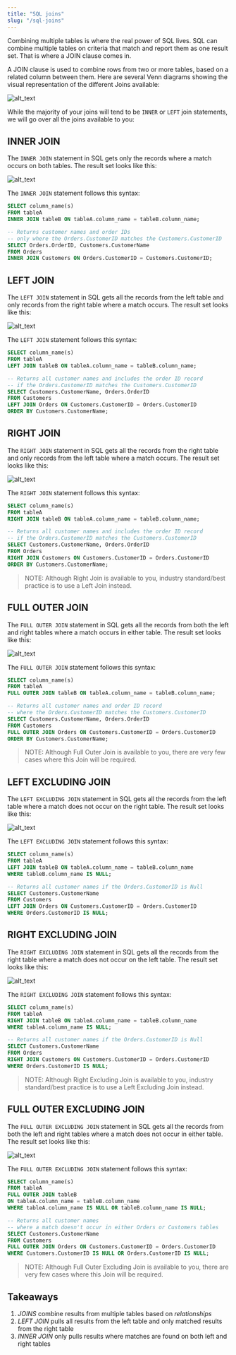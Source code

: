 ```yaml
---
title: "SQL joins"
slug: "/sql-joins"
---
```


Combining multiple tables is where the real power of SQL lives. SQL can combine multiple tables on criteria that match and report them as one result set. That is where a JOIN clause comes in.

A JOIN clause is used to combine rows from two or more tables, based on a related column between them. Here are several Venn diagrams showing the visual representation of the different Joins available:

![alt_text](/assets/lectures/sql/pic1.jpg)

While the majority of your joins will tend to be `INNER` or `LEFT` join statements, we will go over all the joins available to you:

## INNER JOIN

The `INNER JOIN` statement in SQL gets only the records where a match occurs on both tables. The result set looks like this:

![alt_text](/assets/lectures/sql/pic2.png)

The `INNER JOIN` statement follows this syntax:

```sql
SELECT column_name(s)
FROM tableA
INNER JOIN tableB ON tableA.column_name = tableB.column_name;

-- Returns customer names and order IDs
-- only where the Orders.CustomerID matches the Customers.CustomerID
SELECT Orders.OrderID, Customers.CustomerName
FROM Orders
INNER JOIN Customers ON Orders.CustomerID = Customers.CustomerID;
```

## LEFT JOIN

The `LEFT JOIN` statement in SQL gets all the records from the left table and only records from the right table where a match occurs. The result set looks like this:

![alt_text](/assets/lectures/sql/pic3.png)

The `LEFT JOIN` statement follows this syntax:

```sql
SELECT column_name(s)
FROM tableA
LEFT JOIN tableB ON tableA.column_name = tableB.column_name;

-- Returns all customer names and includes the order ID record
-- if the Orders.CustomerID matches the Customers.CustomerID
SELECT Customers.CustomerName, Orders.OrderID
FROM Customers
LEFT JOIN Orders ON Customers.CustomerID = Orders.CustomerID
ORDER BY Customers.CustomerName;
```

## RIGHT JOIN

The `RIGHT JOIN` statement in SQL gets all the records from the right table and only records from the left table where a match occurs. The result set looks like this:

![alt_text](/assets/lectures/sql/pic4.png)

The `RIGHT JOIN` statement follows this syntax:

```sql
SELECT column_name(s)
FROM tableA
RIGHT JOIN tableB ON tableA.column_name = tableB.column_name;

-- Returns all customer names and includes the order ID record
-- if the Orders.CustomerID matches the Customers.CustomerID
SELECT Customers.CustomerName, Orders.OrderID
FROM Orders
RIGHT JOIN Customers ON Customers.CustomerID = Orders.CustomerID
ORDER BY Customers.CustomerName;
```

> NOTE: Although Right Join is available to you, industry standard/best practice is to use a Left Join instead.

## FULL OUTER JOIN

The `FULL OUTER JOIN` statement in SQL gets all the records from both the left and right tables where a match occurs in either table. The result set looks like this:

![alt_text](/assets/lectures/sql/pic5.png)

The `FULL OUTER JOIN` statement follows this syntax:

```sql
SELECT column_name(s)
FROM tableA
FULL OUTER JOIN tableB ON tableA.column_name = tableB.column_name;

-- Returns all customer names and order ID record
-- where the Orders.CustomerID matches the Customers.CustomerID
SELECT Customers.CustomerName, Orders.OrderID
FROM Customers
FULL OUTER JOIN Orders ON Customers.CustomerID = Orders.CustomerID
ORDER BY Customers.CustomerName;
```

> NOTE: Although Full Outer Join is available to you, there are very few cases where this Join will be required.

## LEFT EXCLUDING JOIN

The `LEFT EXCLUDING JOIN` statement in SQL gets all the records from the left table where a match does not occur on the right table. The result set looks like this:

![alt_text](/assets/lectures/sql/pic6.png)

The `LEFT EXCLUDING JOIN` statement follows this syntax:

```sql
SELECT column_name(s)
FROM tableA
LEFT JOIN tableB ON tableA.column_name = tableB.column_name
WHERE tableB.column_name IS NULL;

-- Returns all customer names if the Orders.CustomerID is Null
SELECT Customers.CustomerName
FROM Customers
LEFT JOIN Orders ON Customers.CustomerID = Orders.CustomerID
WHERE Orders.CustomerID IS NULL;
```

## RIGHT EXCLUDING JOIN

The `RIGHT EXCLUDING JOIN` statement in SQL gets all the records from the right table where a match does not occur on the left table. The result set looks like this:

![alt_text](/assets/lectures/sql/pic7.png)

The `RIGHT EXCLUDING JOIN` statement follows this syntax:

```sql
SELECT column_name(s)
FROM tableA
RIGHT JOIN tableB ON tableA.column_name = tableB.column_name
WHERE tableA.column_name IS NULL;

-- Returns all customer names if the Orders.CustomerID is Null
SELECT Customers.CustomerName
FROM Orders
RIGHT JOIN Customers ON Customers.CustomerID = Orders.CustomerID
WHERE Orders.CustomerID IS NULL;
```

> NOTE: Although Right Excluding Join is available to you, industry standard/best practice is to use a Left Excluding Join instead.

## FULL OUTER EXCLUDING JOIN

The `FULL OUTER EXCLUDING JOIN` statement in SQL gets all the records from both the left and right tables where a match does not occur in either table. The result set looks like this:

![alt_text](/assets/lectures/sql/pic8.png)

The `FULL OUTER EXCLUDING JOIN` statement follows this syntax:

```sql
SELECT column_name(s)
FROM tableA
FULL OUTER JOIN tableB
ON tableA.column_name = tableB.column_name
WHERE tableA.column_name IS NULL OR tableB.column_name IS NULL;

-- Returns all customer names
-- where a match doesn't occur in either Orders or Customers tables
SELECT Customers.CustomerName
FROM Customers
FULL OUTER JOIN Orders ON Customers.CustomerID = Orders.CustomerID
WHERE Customers.CustomerID IS NULL OR Orders.CustomerID IS NULL;
```

> NOTE: Although Full Outer Excluding Join is available to you, there are very few cases where this Join will be required.

## Takeaways

1. _JOINS_ combine results from multiple tables based on _relationships_
2. _LEFT JOIN_ pulls all results from the left table and only matched results from the right table
3. _INNER JOIN_ only pulls results where matches are found on both left and right tables

